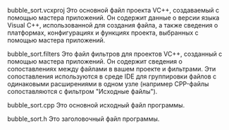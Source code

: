 bubble_sort.vcxproj
    Это основной файл проекта VC++, создаваемый с помощью мастера приложений. Он содержит данные о версии языка Visual C++, использованной для создания файла, а также сведения о платформах, конфигурациях и функциях проекта, выбранных с помощью мастера приложений.

bubble_sort.filters
    Это файл фильтров для проектов VC++, созданный с помощью мастера приложений. Он содержит сведения о сопоставлениях между файлами в вашем проекте и фильтрами. Эти сопоставления используются в среде IDE для группировки файлов с одинаковыми расширениями в одном узле (например CPP-файлы сопоставляются с фильтром "Исходные файлы").

bubble_sort.cpp
    Это основной исходный файл программы.
    
bubble_sort.h
    Это заголовочный файл программы.
